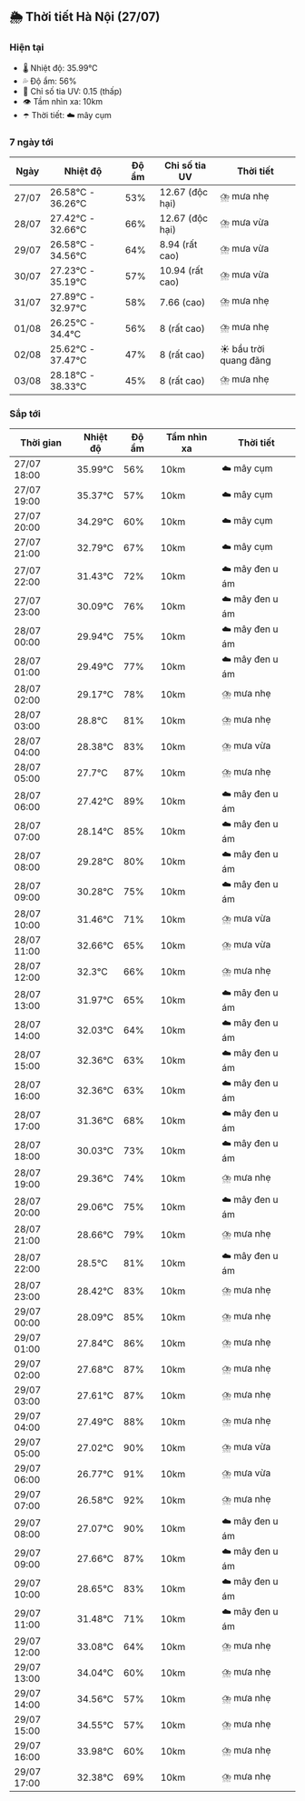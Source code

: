 ## 🌦️ Thời tiết Hà Nội (27/07)

### Hiện tại

- 🌡️ Nhiệt độ: 35.99℃
- 💦 Độ ẩm: 56%
- 🌟 Chỉ số tia UV: 0.15 (thấp)
- 👁️ Tầm nhìn xa: 10km
- ☂️ Thời tiết: ☁️ mây cụm

### 7 ngày tới

| Ngày | Nhiệt độ | Độ ẩm | Chỉ số tia UV | Thời tiết |
| --- | --- | --- | --- | --- |
| 27/07 | 26.58℃ - 36.26℃ | 53% | 12.67 (độc hại) | ⛈️ mưa nhẹ |
| 28/07 | 27.42℃ - 32.66℃ | 66% | 12.67 (độc hại) | ⛈️ mưa vừa |
| 29/07 | 26.58℃ - 34.56℃ | 64% | 8.94 (rất cao) | ⛈️ mưa vừa |
| 30/07 | 27.23℃ - 35.19℃ | 57% | 10.94 (rất cao) | ⛈️ mưa vừa |
| 31/07 | 27.89℃ - 32.97℃ | 58% | 7.66 (cao) | ⛈️ mưa nhẹ |
| 01/08 | 26.25℃ - 34.4℃ | 56% | 8 (rất cao) | ⛈️ mưa nhẹ |
| 02/08 | 25.62℃ - 37.47℃ | 47% | 8 (rất cao) | ☀️ bầu trời quang đãng |
| 03/08 | 28.18℃ - 38.33℃ | 45% | 8 (rất cao) | ⛈️ mưa nhẹ |

### Sắp tới

| Thời gian | Nhiệt độ | Độ ẩm | Tầm nhìn xa | Thời tiết |
| --- | --- | --- | --- | --- |
| 27/07 18:00 | 35.99℃ | 56% | 10km | ☁️ mây cụm |
| 27/07 19:00 | 35.37℃ | 57% | 10km | ☁️ mây cụm |
| 27/07 20:00 | 34.29℃ | 60% | 10km | ☁️ mây cụm |
| 27/07 21:00 | 32.79℃ | 67% | 10km | ☁️ mây cụm |
| 27/07 22:00 | 31.43℃ | 72% | 10km | ☁️ mây đen u ám |
| 27/07 23:00 | 30.09℃ | 76% | 10km | ☁️ mây đen u ám |
| 28/07 00:00 | 29.94℃ | 75% | 10km | ☁️ mây đen u ám |
| 28/07 01:00 | 29.49℃ | 77% | 10km | ☁️ mây đen u ám |
| 28/07 02:00 | 29.17℃ | 78% | 10km | ⛈️ mưa nhẹ |
| 28/07 03:00 | 28.8℃ | 81% | 10km | ⛈️ mưa nhẹ |
| 28/07 04:00 | 28.38℃ | 83% | 10km | ⛈️ mưa vừa |
| 28/07 05:00 | 27.7℃ | 87% | 10km | ⛈️ mưa nhẹ |
| 28/07 06:00 | 27.42℃ | 89% | 10km | ☁️ mây đen u ám |
| 28/07 07:00 | 28.14℃ | 85% | 10km | ☁️ mây đen u ám |
| 28/07 08:00 | 29.28℃ | 80% | 10km | ☁️ mây đen u ám |
| 28/07 09:00 | 30.28℃ | 75% | 10km | ☁️ mây đen u ám |
| 28/07 10:00 | 31.46℃ | 71% | 10km | ⛈️ mưa vừa |
| 28/07 11:00 | 32.66℃ | 65% | 10km | ⛈️ mưa vừa |
| 28/07 12:00 | 32.3℃ | 66% | 10km | ⛈️ mưa nhẹ |
| 28/07 13:00 | 31.97℃ | 65% | 10km | ☁️ mây đen u ám |
| 28/07 14:00 | 32.03℃ | 64% | 10km | ☁️ mây đen u ám |
| 28/07 15:00 | 32.36℃ | 63% | 10km | ☁️ mây đen u ám |
| 28/07 16:00 | 32.36℃ | 63% | 10km | ☁️ mây đen u ám |
| 28/07 17:00 | 31.36℃ | 68% | 10km | ☁️ mây đen u ám |
| 28/07 18:00 | 30.03℃ | 73% | 10km | ☁️ mây đen u ám |
| 28/07 19:00 | 29.36℃ | 74% | 10km | ⛈️ mưa nhẹ |
| 28/07 20:00 | 29.06℃ | 75% | 10km | ☁️ mây đen u ám |
| 28/07 21:00 | 28.66℃ | 79% | 10km | ⛈️ mưa nhẹ |
| 28/07 22:00 | 28.5℃ | 81% | 10km | ☁️ mây đen u ám |
| 28/07 23:00 | 28.42℃ | 83% | 10km | ⛈️ mưa nhẹ |
| 29/07 00:00 | 28.09℃ | 85% | 10km | ⛈️ mưa nhẹ |
| 29/07 01:00 | 27.84℃ | 86% | 10km | ⛈️ mưa nhẹ |
| 29/07 02:00 | 27.68℃ | 87% | 10km | ⛈️ mưa nhẹ |
| 29/07 03:00 | 27.61℃ | 87% | 10km | ⛈️ mưa nhẹ |
| 29/07 04:00 | 27.49℃ | 88% | 10km | ⛈️ mưa nhẹ |
| 29/07 05:00 | 27.02℃ | 90% | 10km | ⛈️ mưa vừa |
| 29/07 06:00 | 26.77℃ | 91% | 10km | ⛈️ mưa vừa |
| 29/07 07:00 | 26.58℃ | 92% | 10km | ⛈️ mưa nhẹ |
| 29/07 08:00 | 27.07℃ | 90% | 10km | ☁️ mây đen u ám |
| 29/07 09:00 | 27.66℃ | 87% | 10km | ☁️ mây đen u ám |
| 29/07 10:00 | 28.65℃ | 83% | 10km | ☁️ mây đen u ám |
| 29/07 11:00 | 31.48℃ | 71% | 10km | ☁️ mây đen u ám |
| 29/07 12:00 | 33.08℃ | 64% | 10km | ⛈️ mưa nhẹ |
| 29/07 13:00 | 34.04℃ | 60% | 10km | ⛈️ mưa nhẹ |
| 29/07 14:00 | 34.56℃ | 57% | 10km | ⛈️ mưa nhẹ |
| 29/07 15:00 | 34.55℃ | 57% | 10km | ⛈️ mưa nhẹ |
| 29/07 16:00 | 33.98℃ | 60% | 10km | ⛈️ mưa nhẹ |
| 29/07 17:00 | 32.38℃ | 69% | 10km | ⛈️ mưa nhẹ |
